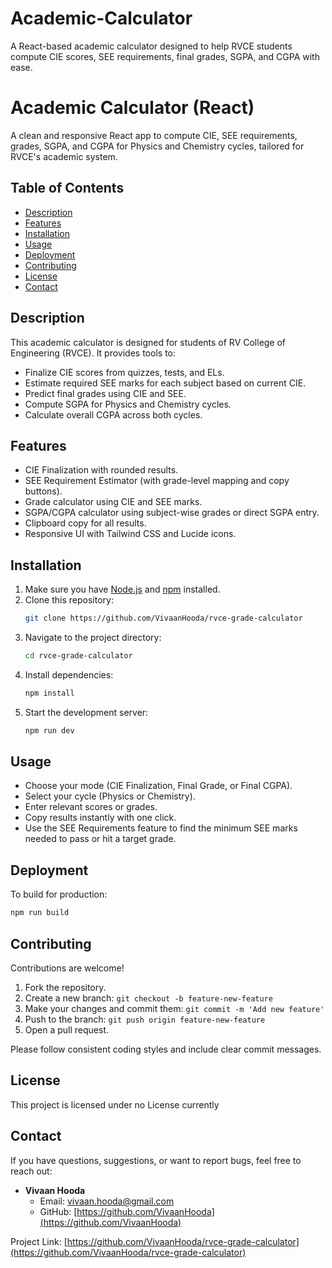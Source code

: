 # Academic-Calculator

A React-based academic calculator designed to help RVCE students compute CIE scores, SEE requirements, final grades, SGPA, and CGPA with ease.

# Academic Calculator (React)

A clean and responsive React app to compute CIE, SEE requirements, grades, SGPA, and CGPA for Physics and Chemistry cycles, tailored for RVCE's academic system.

## Table of Contents
- [Description](#description)
- [Features](#features)
- [Installation](#installation)
- [Usage](#usage)
- [Deployment](#deployment)
- [Contributing](#contributing)
- [License](#license)
- [Contact](#contact)

## Description

This academic calculator is designed for students of RV College of Engineering (RVCE). It provides tools to:
- Finalize CIE scores from quizzes, tests, and ELs.
- Estimate required SEE marks for each subject based on current CIE.
- Predict final grades using CIE and SEE.
- Compute SGPA for Physics and Chemistry cycles.
- Calculate overall CGPA across both cycles.

## Features

- CIE Finalization with rounded results.
- SEE Requirement Estimator (with grade-level mapping and copy buttons).
- Grade calculator using CIE and SEE marks.
- SGPA/CGPA calculator using subject-wise grades or direct SGPA entry.
- Clipboard copy for all results.
- Responsive UI with Tailwind CSS and Lucide icons.

## Installation

1. Make sure you have [Node.js](https://nodejs.org/) and [npm](https://www.npmjs.com/) installed.
2. Clone this repository:
   ```bash
   git clone https://github.com/VivaanHooda/rvce-grade-calculator
   ```
3. Navigate to the project directory:
   ```bash
   cd rvce-grade-calculator
   ```
4. Install dependencies:
   ```bash
   npm install
   ```
5. Start the development server:
   ```bash
   npm run dev
   ```

## Usage

- Choose your mode (CIE Finalization, Final Grade, or Final CGPA).
- Select your cycle (Physics or Chemistry).
- Enter relevant scores or grades.
- Copy results instantly with one click.
- Use the SEE Requirements feature to find the minimum SEE marks needed to pass or hit a target grade.

## Deployment

To build for production:

```bash
npm run build
```

## Contributing

Contributions are welcome!

1. Fork the repository.
2. Create a new branch: `git checkout -b feature-new-feature`
3. Make your changes and commit them: `git commit -m 'Add new feature'`
4. Push to the branch: `git push origin feature-new-feature`
5. Open a pull request.

Please follow consistent coding styles and include clear commit messages.

## License

This project is licensed under no License currently

## Contact

If you have questions, suggestions, or want to report bugs, feel free to reach out:

- **Vivaan Hooda**
  - Email: vivaan.hooda@gmail.com  
  - GitHub: [https://github.com/VivaanHooda](https://github.com/VivaanHooda)


Project Link: [https://github.com/VivaanHooda/rvce-grade-calculator](https://github.com/VivaanHooda/rvce-grade-calculator)
